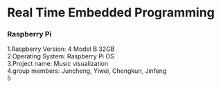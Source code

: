 # Real Time Embedded Programming

### Raspberry Pi 
1.Raspberry Version: 4 Model B 32GB  
2.Operating System: Raspberry Pi OS  
3.Project name: Music visualization  
4.group members: Juncheng, Yiwei, Chengkun, Jinfeng  
5